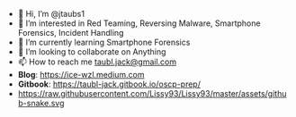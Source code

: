 - 👋 Hi, I’m @jtaubs1
- 👀 I’m interested in Red Teaming, Reversing Malware, Smartphone Forensics, Incident Handling 
- 🌱 I’m currently learning Smartphone Forensics
- 💞️ I’m looking to collaborate on Anything
- 📫 How to reach me taubl.jack@gmail.com
- **Blog**: https://ice-wzl.medium.com
- **Gitbook**: https://taubl-jack.gitbook.io/oscp-prep/
- https://raw.githubusercontent.com/Lissy93/Lissy93/master/assets/github-snake.svg
<!---
jtaubs1/jtaubs1 is a ✨ special ✨ repository because its `README.md` (this file) appears on your GitHub profile.
You can click the Preview link to take a look at your changes.
--->

